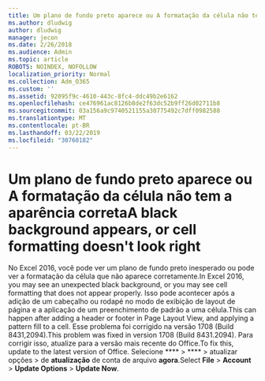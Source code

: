 ```yaml
---
title: Um plano de fundo preto aparece ou A formatação da célula não tem a aparência correta
ms.author: dludwig
author: dludwig
manager: jecon
ms.date: 2/26/2018
ms.audience: Admin
ms.topic: article
ROBOTS: NOINDEX, NOFOLLOW
localization_priority: Normal
ms.collection: Adm_O365
ms.custom: ''
ms.assetid: 92095f9c-4610-443c-8fc4-ddc49b2e6162
ms.openlocfilehash: ce476961ac8126b8de2f63dc52b9ff26d02711b8
ms.sourcegitcommit: 03a156a9c9740521155a30775492c7dff0982588
ms.translationtype: MT
ms.contentlocale: pt-BR
ms.lasthandoff: 03/22/2019
ms.locfileid: "30760182"
---
```

# <a name="a-black-background-appears-or-cell-formatting-doesnt-look-right"></a><span data-ttu-id="48006-102">Um plano de fundo preto aparece ou A formatação da célula não tem a aparência correta</span><span class="sxs-lookup"><span data-stu-id="48006-102">A black background appears, or cell formatting doesn't look right</span></span>

<span data-ttu-id="48006-103">No Excel 2016, você pode ver um plano de fundo preto inesperado ou pode ver a formatação da célula que não aparece corretamente.</span><span class="sxs-lookup"><span data-stu-id="48006-103">In Excel 2016, you may see an unexpected black background, or you may see cell formatting that does not appear properly.</span></span> <span data-ttu-id="48006-104">Isso pode acontecer após a adição de um cabeçalho ou rodapé no modo de exibição de layout de página e a aplicação de um preenchimento de padrão a uma célula.</span><span class="sxs-lookup"><span data-stu-id="48006-104">This can happen after adding a header or footer in Page Layout View, and applying a pattern fill to a cell.</span></span> <span data-ttu-id="48006-105">Esse problema foi corrigido na versão 1708 (Build 8431,2094).</span><span class="sxs-lookup"><span data-stu-id="48006-105">This problem was fixed in version 1708 (Build 8431.2094).</span></span> <span data-ttu-id="48006-106">Para corrigir isso, atualize para a versão mais recente do Office.</span><span class="sxs-lookup"><span data-stu-id="48006-106">To fix this, update to the latest version of Office.</span></span> <span data-ttu-id="48006-107">Selecione \*\*\*\* \> \*\*\*\* \> atualizar opções \> de **atualização** de conta de arquivo **agora**.</span><span class="sxs-lookup"><span data-stu-id="48006-107">Select **File** \> **Account** \> **Update Options** \> **Update Now**.</span></span>
  

